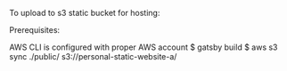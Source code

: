 To upload to s3 static bucket for hosting:

Prerequisites:

AWS CLI is configured with proper AWS account
$ gatsby build $ aws s3 sync ./public/ s3://personal-static-website-a/